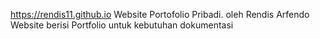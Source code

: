 https://rendis11.github.io
Website Portofolio Pribadi. oleh Rendis Arfendo
Website berisi Portfolio untuk kebutuhan dokumentasi

